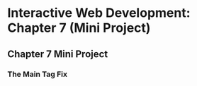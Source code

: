 # Interactive Web Development: Chapter 7 (Mini Project)

## Chapter 7 Mini Project

### The Main Tag Fix
